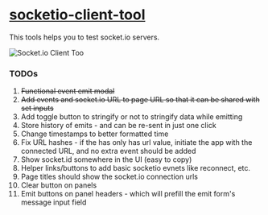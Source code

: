 # [socketio-client-tool](http://amritb.github.io/socketio-client-tool/)
This tools helps you to test socket.io servers.

<img src="http://amritb.github.io/socketio-client-tool/screenshot.png" alt="Socket.io Client Too"></img>

### TODOs
1. ~~Functional event emit modal~~
2. ~~Add events and socket.io URL to page URL so that it can be shared with set inputs~~
3. Add toggle button to stringify or not to stringify data while emitting
3. Store history of emits - and can be re-sent in just one click
3. Change timestamps to better formatted time
4. Fix URL hashes - if the has only has url value, initiate the app with the connected URL, and no extra event should be added
4. Show socket.id somewhere in the UI (easy to copy)
3. Helper links/buttons to add basic socketio evnets like reconnect, etc.
4. Page titles should show the socket.io connection urls
3. Clear button on panels
4. Emit buttons on panel headers - which will prefill the emit form's message input field
